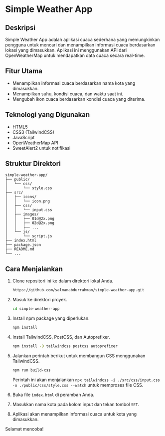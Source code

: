 # Simple Weather App

## Deskripsi

Simple Weather App adalah aplikasi cuaca sederhana yang memungkinkan pengguna untuk mencari dan menampilkan informasi cuaca berdasarkan lokasi yang dimasukkan. Aplikasi ini menggunakan API dari OpenWeatherMap untuk mendapatkan data cuaca secara real-time.

## Fitur Utama

-   Menampilkan informasi cuaca berdasarkan nama kota yang dimasukkan.
-   Menampilkan suhu, kondisi cuaca, dan waktu saat ini.
-   Mengubah ikon cuaca berdasarkan kondisi cuaca yang diterima.

## Teknologi yang Digunakan

-   HTML5
-   CSS3 (TailwindCSS)
-   JavaScript
-   OpenWeatherMap API
-   SweetAlert2 untuk notifikasi

## Struktur Direktori

```
simple-weather-app/
├── public/
│   └── css/
│       └── style.css
├── src/
│   ├── icons/
│   │   └── icon.png
│   ├── css/
│   │   └── input.css
│   ├── images/
│   │   ├── 01d@2x.png
│   │   ├── 02d@2x.png
│   │   ├── ...
│   └── js/
│       └── script.js
├── index.html
├── package.json
├── README.md
└── ...

```

## Cara Menjalankan

1. Clone repositori ini ke dalam direktori lokal Anda.
    ```bash
    https://github.com/salmanabdurrahman/simple-weather-app.git
    ```
2. Masuk ke direktori proyek.
    ```bash
    cd simple-weather-app
    ```
3. Install npm package yang diperlukan.
    ```bash
    npm install
    ```
4. Install TailwindCSS, PostCSS, dan Autoprefixer.
    ```bash
    npm install -D tailwindcss postcss autoprefixer
    ```
5. Jalankan perintah berikut untuk membangun CSS menggunakan TailwindCSS.

    ```bash
    npm run build-css
    ```

    Perintah ini akan menjalankan `npx tailwindcss -i ./src/css/input.css -o ./public/css/style.css --watch` untuk memproses file CSS.

6. Buka file `index.html` di peramban Anda.
7. Masukkan nama kota pada kolom input dan tekan tombol `SET`.
8. Aplikasi akan menampilkan informasi cuaca untuk kota yang dimasukkan.

Selamat mencoba!
